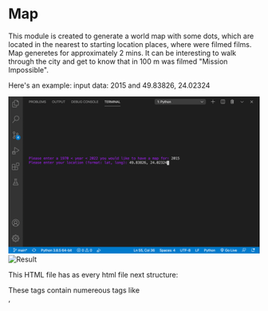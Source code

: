 # Map
This module is created to generate a world map
with some dots, which are located in the nearest 
to starting location places, where were filmed films.
Map generetes for approximately 2 mins.
It can be interesting to walk through the city and
get to know that in 100 m was filmed "Mission Impossible".

Here's an example:
input data: 2015 and 49.83826, 24.02324

![Welcome screen](map_0.png)
![Result](map.png)

This HTML file has as every html file next structure:
<!DOCTYPE html>
<head>
</head>
<body>
</body>
These tags contain numereous tags like <div>, <script>(for bounding some css and js files), <function> and other. There are also some css tags. For example: position,
width, height, left, top and other.